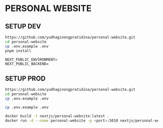 # PERSONAL WEBSITE

## SETUP DEV

```bash
https://github.com/yudhaginongpratidina/personal-website.git
cd personal-website
cp .env.example .env
pnpm install
```

```env
NEXT_PUBLIC_ENVIRONMENT=
NEXT_PUBLIC_BACKEND=
```

## SETUP PROD

```bash
https://github.com/yudhaginongpratidina/personal-website.git
cd personal-website
cp .env.example .env
```

```bash
cp .env.example .env
```

```bash
docker build -t nextjs/personal-website:latest .
docker run -d --name personal-website -p <port>:5010 nextjs/personal-website:latest
```